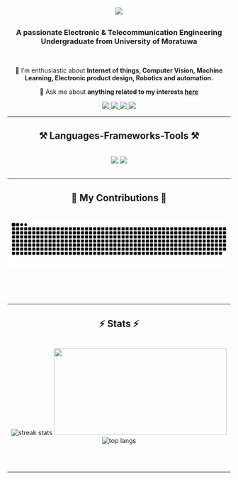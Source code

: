 <!-- <img align="right" src="https://visitor-badge.laobi.icu/badge?page_id=uvinduuu.uvinduuu" /> -->

<h1 align="center">
    <img src="https://readme-typing-svg.herokuapp.com/?font=Righteous&size=35&center=true&vCenter=true&width=500&height=70&duration=4000&lines=Hi+There!+👋;+I'm+Uvindu+Kodikara!;" />
</h1>

<h3 align="center">A passionate Electronic & Telecommunication Engineering Undergraduate from University of Moratuwa </h3>

<br/>

<div align="center">
 
 🔭 I’m enthusiastic about **Internet of things, Computer Vision, Machine Learning, Electronic product design, Robotics and automation.**
 
💬 Ask me about **anything related to my interests [here](mailto:uvindukodikara@gmail.com)**

 </div>
 
<div align="center"> 
  <a href="mailto:uvindukodikara@gmail.com">
    <img src="https://img.shields.io/badge/Gmail-333333?style=for-the-badge&logo=gmail&logoColor=red" />
  </a>
  <a href="https://www.linkedin.com/in/uvindu-kodikara" target="_blank">
    <img src="https://img.shields.io/badge/LinkedIn-0077B5?style=for-the-badge&logo=linkedin&logoColor=white" target="_blank" />
  </a>
  <a href="https://medium.com/@uvindukodikara" target="_blank">
     <img src="https://img.shields.io/badge/Medium-12100E?style=for-the-badge&logo=medium&logoColor=white" target="_blank" /> <!-- sqlite, safari, google-chrome are other good icon options -->
  </a>
  <a href="https://github.com/uvinduuu" target="_blank">
     <img src="https://img.shields.io/badge/Portfolio-FF5722?style=for-the-badge&logo=todoist&logoColor=white" target="_blank" /> <!-- sqlite, safari, google-chrome are other good icon options -->
  </a>
</div>

 <hr/>
 
<h2 align="center">⚒️ Languages-Frameworks-Tools ⚒️</h2>
<br/>
<div align="center">
    <img src="https://skillicons.dev/icons?i=vscode,github,arduino,matlab,tensorflow,cpp" />
    <img src="https://skillicons.dev/icons?i=python,photoshop" /><br>
</div>

<br/>
<hr/>

<div align="center">
  <h2>🐍 My Contributions 🐍</h2>
  <br>
  <img alt="snake eating my contributions" src="https://raw.githubusercontent.com/salesp07/salesp07/output/github-contribution-grid-snake.svg" />
  
  <br/><br/><br/>
</div>

<hr/>

<h2 align="center">⚡ Stats ⚡</h2>
<br>
<div align="center">
  <img width=390 height=195 src="https://github-readme-streak-stats-salesp07.vercel.app/?user=uvinduuu&count_private=true&theme=react&border_radius=10" alt="streak stats"/>
  <img width=390 height=195 src="https://github-readme-stats.vercel.app/api?username=uvinduuu&show_icons=true&theme=react" />
  <br/>
  <img width=325 align="center" src="https://github-readme-stats.vercel.app/api/top-langs/?username=uvinduuu&hide=HTML&langs_count=8&layout=compact&theme=react&border_radius=10&size_weight=0.5&count_weight=0.5&exclude_repo=github-readme-stats" alt="top langs" />
</div>

<br/><br/>

<hr/>

<br/>

<!-- 
<div align="center">
<a href='https://ko-fi.com/V7V4RAK9C' target='_blank'>
    <img height='64' style='border:0px;height:64px;' src='https://storage.ko-fi.com/cdn/kofi1.png?v=3' border='0' alt='Buy Me a Coffee at ko-fi.com' />
</a>
</div>
-->

<br/>
